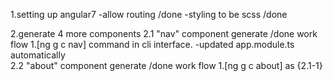 1.setting up angular7
    -allow routing  /done
    -styling to be scss /done

2.generate 4 more components
    2.1 "nav" component generate /done
        work flow
        1.[ng g c nav] command in cli interface.
            -updated app.module.ts automatically    
    2.2 "about" component generate /done
        work flow
        1.[ng g c about] as {2.1-1}
        